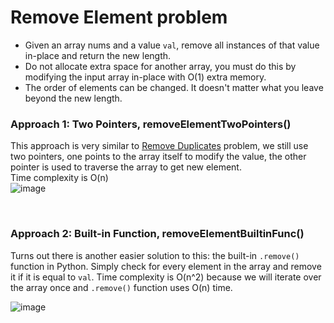 # Remove Element problem
* Given an array nums and a value `val`, remove all instances of that value in-place and return the new length.
* Do not allocate extra space for another array, you must do this by modifying the input array in-place with O(1) extra memory.
* The order of elements can be changed. It doesn't matter what you leave beyond the new length.

### Approach 1: Two Pointers, removeElementTwoPointers()
This approach is very similar to [Remove Duplicates](https://github.com/artisan1218/LeetCode-Solution/tree/main/removeDuplicatesFromList) problem, we still use two pointers, one points to the array itself to modify the value, the other pointer is used to traverse the array to get new element.\
Time complexity is O(n)\
![image](https://user-images.githubusercontent.com/25105806/120942888-8b7b0000-c6e0-11eb-8fba-e01ba5dfdfcb.png)

<br />

### Approach 2: Built-in Function, removeElementBuiltinFunc()
Turns out there is another easier solution to this: the built-in `.remove()` function in Python. Simply check for every element in the array and remove it if it is equal to `val`.
Time complexity is O(n^2) because we will iterate over the array once and `.remove()` function uses O(n) time.

![image](https://user-images.githubusercontent.com/25105806/120942968-f75d6880-c6e0-11eb-9341-f53552815edf.png)

